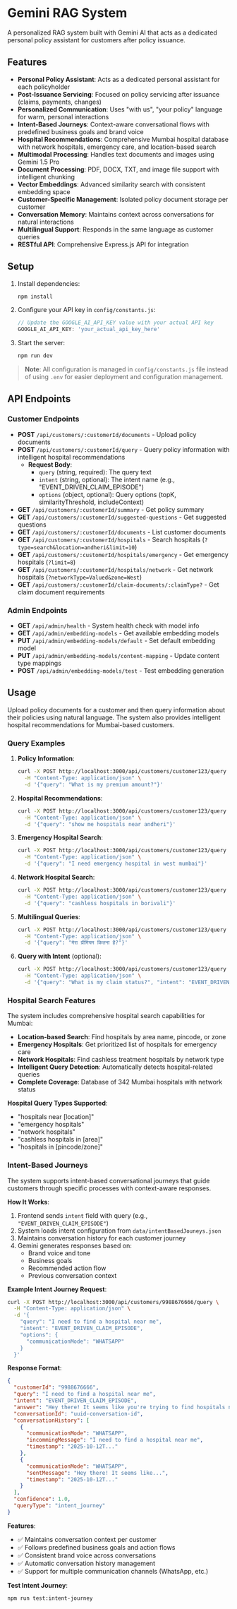 # Gemini RAG System

A personalized RAG system built with Gemini AI that acts as a dedicated personal policy assistant for customers after policy issuance.

## Features

- **Personal Policy Assistant**: Acts as a dedicated personal assistant for each policyholder
- **Post-Issuance Servicing**: Focused on policy servicing after issuance (claims, payments, changes)
- **Personalized Communication**: Uses "with us", "your policy" language for warm, personal interactions
- **Intent-Based Journeys**: Context-aware conversational flows with predefined business goals and brand voice
- **Hospital Recommendations**: Comprehensive Mumbai hospital database with network hospitals, emergency care, and location-based search
- **Multimodal Processing**: Handles text documents and images using Gemini 1.5 Pro
- **Document Processing**: PDF, DOCX, TXT, and image file support with intelligent chunking
- **Vector Embeddings**: Advanced similarity search with consistent embedding space
- **Customer-Specific Management**: Isolated policy document storage per customer
- **Conversation Memory**: Maintains context across conversations for natural interactions
- **Multilingual Support**: Responds in the same language as customer queries
- **RESTful API**: Comprehensive Express.js API for integration

## Setup

1. Install dependencies:
   ```bash
   npm install
   ```

2. Configure your API key in `config/constants.js`:
   ```javascript
   // Update the GOOGLE_AI_API_KEY value with your actual API key
   GOOGLE_AI_API_KEY: 'your_actual_api_key_here'
   ```

3. Start the server:
   ```bash
   npm run dev
   ```

> **Note**: All configuration is managed in `config/constants.js` file instead of using `.env` for easier deployment and configuration management.

## API Endpoints

### Customer Endpoints
- **POST** `/api/customers/:customerId/documents` - Upload policy documents
- **POST** `/api/customers/:customerId/query` - Query policy information with intelligent hospital recommendations
  - **Request Body**:
    - `query` (string, required): The query text
    - `intent` (string, optional): The intent name (e.g., "EVENT_DRIVEN_CLAIM_EPISODE")
    - `options` (object, optional): Query options (topK, similarityThreshold, includeContext)
- **GET** `/api/customers/:customerId/summary` - Get policy summary
- **GET** `/api/customers/:customerId/suggested-questions` - Get suggested questions
- **GET** `/api/customers/:customerId/documents` - List customer documents
- **GET** `/api/customers/:customerId/hospitals` - Search hospitals (`?type=search&location=andheri&limit=10`)
- **GET** `/api/customers/:customerId/hospitals/emergency` - Get emergency hospitals (`?limit=8`)
- **GET** `/api/customers/:customerId/hospitals/network` - Get network hospitals (`?networkType=Valued&zone=West`)
- **GET** `/api/customers/:customerId/claim-documents/:claimType?` - Get claim document requirements

### Admin Endpoints
- **GET** `/api/admin/health` - System health check with model info
- **GET** `/api/admin/embedding-models` - Get available embedding models
- **PUT** `/api/admin/embedding-models/default` - Set default embedding model
- **PUT** `/api/admin/embedding-models/content-mapping` - Update content type mappings
- **POST** `/api/admin/embedding-models/test` - Test embedding generation

## Usage

Upload policy documents for a customer and then query information about their policies using natural language. The system also provides intelligent hospital recommendations for Mumbai-based customers.

### Query Examples

1. **Policy Information**:
   ```bash
   curl -X POST http://localhost:3000/api/customers/customer123/query \
     -H "Content-Type: application/json" \
     -d '{"query": "What is my premium amount?"}'
   ```

2. **Hospital Recommendations**:
   ```bash
   curl -X POST http://localhost:3000/api/customers/customer123/query \
     -H "Content-Type: application/json" \
     -d '{"query": "show me hospitals near andheri"}'
   ```

3. **Emergency Hospital Search**:
   ```bash
   curl -X POST http://localhost:3000/api/customers/customer123/query \
     -H "Content-Type: application/json" \
     -d '{"query": "I need emergency hospital in west mumbai"}'
   ```

4. **Network Hospital Search**:
   ```bash
   curl -X POST http://localhost:3000/api/customers/customer123/query \
     -H "Content-Type: application/json" \
     -d '{"query": "cashless hospitals in borivali"}'
   ```

5. **Multilingual Queries**:
   ```bash
   curl -X POST http://localhost:3000/api/customers/customer123/query \
     -H "Content-Type: application/json" \
     -d '{"query": "मेरा प्रीमियम कितना है?"}'
   ```

6. **Query with Intent** (optional):
   ```bash
   curl -X POST http://localhost:3000/api/customers/customer123/query \
     -H "Content-Type: application/json" \
     -d '{"query": "What is my claim status?", "intent": "EVENT_DRIVEN_CLAIM_EPISODE"}'
   ```

### Hospital Search Features

The system includes comprehensive hospital search capabilities for Mumbai:

- **Location-based Search**: Find hospitals by area name, pincode, or zone
- **Emergency Hospitals**: Get prioritized list of hospitals for emergency care
- **Network Hospitals**: Find cashless treatment hospitals by network type
- **Intelligent Query Detection**: Automatically detects hospital-related queries
- **Complete Coverage**: Database of 342 Mumbai hospitals with network status

**Hospital Query Types Supported**:
- "hospitals near [location]"
- "emergency hospitals"
- "network hospitals"
- "cashless hospitals in [area]"
- "hospitals in [pincode/zone]"

### Intent-Based Journeys

The system supports intent-based conversational journeys that guide customers through specific processes with context-aware responses.

**How It Works**:
1. Frontend sends `intent` field with query (e.g., `"EVENT_DRIVEN_CLAIM_EPISODE"`)
2. System loads intent configuration from `data/intentBasedJouneys.json`
3. Maintains conversation history for each customer journey
4. Gemini generates responses based on:
   - Brand voice and tone
   - Business goals
   - Recommended action flow
   - Previous conversation context

**Example Intent Journey Request**:
```bash
curl -X POST http://localhost:3000/api/customers/9988676666/query \
  -H "Content-Type: application/json" \
  -d '{
    "query": "I need to find a hospital near me",
    "intent": "EVENT_DRIVEN_CLAIM_EPISODE",
    "options": {
      "communicationMode": "WHATSAPP"
    }
  }'
```

**Response Format**:
```json
{
  "customerId": "9988676666",
  "query": "I need to find a hospital near me",
  "intent": "EVENT_DRIVEN_CLAIM_EPISODE",
  "answer": "Hey there! It seems like you're trying to find hospitals near you...",
  "conversationId": "uuid-conversation-id",
  "conversationHistory": [
    {
      "communicationMode": "WHATSAPP",
      "incommingMessage": "I need to find a hospital near me",
      "timestamp": "2025-10-12T..."
    },
    {
      "communicationMode": "WHATSAPP",
      "sentMessage": "Hey there! It seems like...",
      "timestamp": "2025-10-12T..."
    }
  ],
  "confidence": 1.0,
  "queryType": "intent_journey"
}
```

**Features**:
- ✅ Maintains conversation context per customer
- ✅ Follows predefined business goals and action flows
- ✅ Consistent brand voice across conversations
- ✅ Automatic conversation history management
- ✅ Support for multiple communication channels (WhatsApp, etc.)

**Test Intent Journey**:
```bash
npm run test:intent-journey
```
